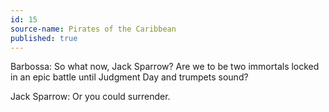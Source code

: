 ```yaml
---
id: 15
source-name: Pirates of the Caribbean
published: true
---
```

 Barbossa: So what now, Jack Sparrow? Are we to be two immortals locked in an epic battle until Judgment Day and trumpets sound?

 Jack Sparrow: Or you could surrender.
